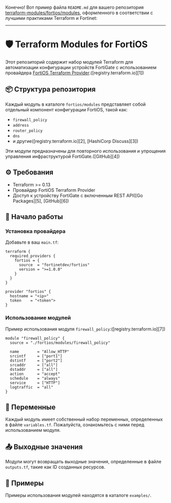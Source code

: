 Конечно! Вот пример файла `README.md` для вашего репозитория [terraform-modules/fortios/modules](https://github.com/guardeatingapple/terraform-modules/tree/main/fortios/modules), оформленного в соответствии с лучшими практиками Terraform и Fortinet:

---

# 🛡️ Terraform Modules for FortiOS

Этот репозиторий содержит набор модулей Terraform для автоматизации конфигурации устройств FortiGate с использованием провайдера [FortiOS Terraform Provider](https://registry.terraform.io/providers/fortinetdev/fortios/latest/docs).([registry.terraform.io][1])

## 📦 Структура репозитория

Каждый модуль в каталоге `fortios/modules` представляет собой отдельный компонент конфигурации FortiOS, такой как:

* `firewall_policy`
* `address`
* `router_policy`
* `dns`
* и другие([registry.terraform.io][2], [HashiCorp Discuss][3])

Эти модули предназначены для повторного использования и упрощения управления инфраструктурой FortiGate.([GitHub][4])

## ⚙️ Требования

* Terraform >= 0.13
* Провайдер FortiOS Terraform Provider
* Доступ к устройству FortiGate с включенным REST API([Go Packages][5], [GitHub][6])

## 🚀 Начало работы

### Установка провайдера

Добавьте в ваш `main.tf`:

```hcl
terraform {
  required_providers {
    fortios = {
      source  = "fortinetdev/fortios"
      version = ">=1.0.0"
    }
  }
}

provider "fortios" {
  hostname = "<ip>"
  token    = "<token">
}
```



### Использование модулей

Пример использования модуля `firewall_policy`:([registry.terraform.io][7])

```hcl
module "firewall_policy" {
  source = "./fortios/modules/firewall_policy"

  name        = "Allow_HTTP"
  srcintf     = ["port1"]
  dstintf     = ["port2"]
  srcaddr     = ["all"]
  dstaddr     = ["all"]
  action      = "accept"
  schedule    = "always"
  service     = ["HTTP"]
  logtraffic  = "all"
}
```



## 📄 Переменные

Каждый модуль имеет собственный набор переменных, определенных в файле `variables.tf`. Пожалуйста, ознакомьтесь с ними перед использованием модуля.

## 📤 Выходные значения

Модули могут возвращать выходные значения, определенные в файле `outputs.tf`, такие как ID созданных ресурсов.

## 🧪 Примеры

Примеры использования модулей находятся в каталоге `examples/`.


